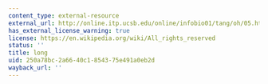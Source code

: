 ```yaml
---
content_type: external-resource
external_url: http://online.itp.ucsb.edu/online/infobio01/tang/oh/05.html
has_external_license_warning: true
license: https://en.wikipedia.org/wiki/All_rights_reserved
status: ''
title: long
uid: 250a78bc-2a66-40c1-8543-75e491a0eb2d
wayback_url: ''
---
```

